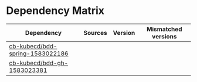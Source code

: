 # Dependency Matrix

Dependency | Sources | Version | Mismatched versions
---------- | ------- | ------- | -------------------
[cb-kubecd/bdd-spring-1583022186](https://github.com/cb-kubecd/bdd-spring-1583022186.git) |  | []() | 
[cb-kubecd/bdd-gh-1583023381](https://github.com/cb-kubecd/bdd-gh-1583023381.git) |  | []() | 
